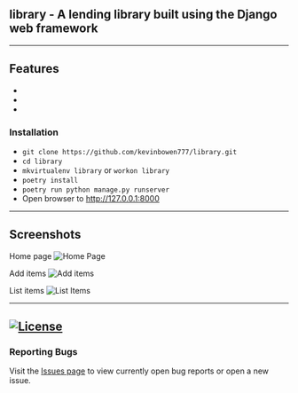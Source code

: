 ## library  - A lending library built using the Django web framework

---
## Features
 - 
 - 
 - 

### Installation
 - `git clone https://github.com/kevinbowen777/library.git`
 - `cd library`
 - `mkvirtualenv library` or  `workon library`
 - `poetry install`
 - `poetry run python manage.py runserver`
 - Open browser to http://127.0.0.1:8000

---
## Screenshots

Home page
![Home
Page](https://github.com/kevinbowen777/library/blob/master/images/library_home.png)

Add items
![Add
items](https://github.com/kevinbowen777/library/blob/master/images/library_add_new_item.png)

List items
![List
Items](https://github.com/kevinbowen777/library/blob/master/images/library_list_items.png)

---
[![License](https://img.shields.io/badge/license-MIT-green)](https://github.com/kevinbowen777/library/blob/master/LICENSE)
---
### Reporting Bugs

   Visit the [Issues page](https://github.com/kevinbowen777/library/issues)
      to view currently open bug reports or open a new issue.

